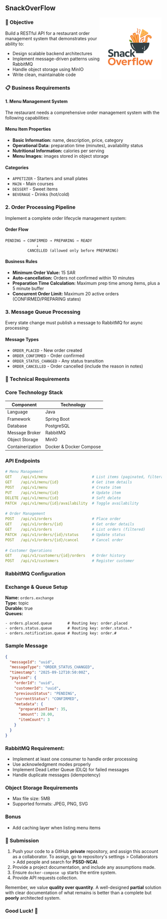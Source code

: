 ## SnackOverFlow
<img src="./SnackOverFlow.png" alt="SnackOverFlow" width="200" align="right">

### 🎯 Objective
Build a RESTful API for a restaurant order management system that demonstrates your ability to:
- Design scalable backend architectures
- Implement message-driven patterns using RabbitMQ
- Handle object storage using MinIO
- Write clean, maintainable code

### 📋 Business Requirements

#### 1. Menu Management System
The restaurant needs a comprehensive order management system with the following capabilities:

#### Menu Item Properties
- **Basic Information:** name, description, price, category
- **Operational Data:** preparation time (minutes), availability status
- **Nutritional Information:** calories per serving
- **Menu Images:** images stored in object storage

#### Categories
- `APPETIZER` - Starters and small plates
- `MAIN` - Main courses
- `DESSERT` - Sweet items
- `BEVERAGE` - Drinks (hot/cold)

### 2. Order Processing Pipeline
Implement a complete order lifecycle management system:

#### Order Flow
```
PENDING → CONFIRMED → PREPARING → READY
              ↓
          CANCELLED (allowed only before PREPARING)
```

#### Business Rules
- **Minimum Order Value:** 15 SAR
- **Auto-cancellation:** Orders not confirmed within 10 minutes
- **Preparation Time Calculation:** Maximum prep time among items, plus a 5 minute buffer
- **Concurrent Order Limit:** Maximum 20 active orders (CONFIRMED/PREPARING states)

### 3. Message Queue Processing
Every state change must publish a message to RabbitMQ for async processing:

#### Message Types
- `ORDER_PLACED` - New order created
- `ORDER_CONFIRMED` - Order confirmed
- `ORDER_STATUS_CHANGED` - Any status transition
- `ORDER_CANCELLED` - Order cancelled (include the reason in notes)

### 🔧 Technical Requirements

### Core Technology Stack
|     Component    |        Technology       |
|------------------|-------------------------|
|     Language     |           Java          |
|     Framework    |        Spring Boot      |
|     Database     |        PostgreSQL       |
|  Message Broker  |         RabbitMQ        |
|  Object Storage  |          MinIO          |
| Containerization | Docker & Docker Compose |

### API Endpoints
```yaml
# Menu Management
GET    /api/v1/menu                    # List items (paginated, filterable)
GET    /api/v1/menu/{id}               # Get item details
POST   /api/v1/menu                    # Create item
PUT    /api/v1/menu/{id}               # Update item
DELETE /api/v1/menu/{id}               # Soft delete
PATCH  /api/v1/menu/{id}/availability  # Toggle availability

# Order Management  
POST   /api/v1/orders                  # Place order
GET    /api/v1/orders/{id}             # Get order details
GET    /api/v1/orders                  # List orders (filtered)
PATCH  /api/v1/orders/{id}/status      # Update status
POST   /api/v1/orders/{id}/cancel      # Cancel order

# Customer Operations
GET    /api/v1/customers/{id}/orders   # Order history
POST   /api/v1/customers               # Register customer
```

### RabbitMQ Configuration

### Exchange & Queue Setup
**Name:** `orders.exchange`  
**Type:** topic  
**Durable:** true  
**Queues:**
```
- orders.placed.queue       # Routing key: order.placed
- orders.status.queue       # Routing key: order.status.*
- orders.notification.queue # Routing key: order.#
```

### Sample Message
```json
{
  "messageId": "uuid",
  "messageType": "ORDER_STATUS_CHANGED",
  "timestamp": "2025-09-12T10:50:00Z",
  "payload": {
    "orderId": "uuid",
    "customerId": "uuid",
    "previousStatus": "PENDING",
    "currentStatus": "CONFIRMED",
    "metadata": {
      "preparationTime": 35,
      "amount": 28.00,
      "itemCount": 3
    }
  }
}
```
### RabbitMQ Requirement:
- Implement at least one consumer to handle order processing
- Use acknowledgment modes properly
- Implement Dead Letter Queue (DLQ) for failed messages
- Handle duplicate messages (idempotency)

### Object Storage Requirements
- Max file size: 5MB
- Supported formats: JPEG, PNG, SVG

### Bonus
- Add caching layer when listing menu items

### 📝 Submission
1. Push your code to a GitHub **private** repository, and assign this account as a collaborator. To assign, go to repository's settings > Collaborators > Add people and search for **PSSD-NCAI**.
2. Provide a project documentation, and include any assumptions made.
3. Ensure `docker-compose up` starts the entire system.
4. Provide API requests collection.

Remember, we value **quality over quantity**. A well-designed **partial** solution with clear documentation of what remains is better than a complete but **poorly** architected system.

### Good Luck! 🚀
